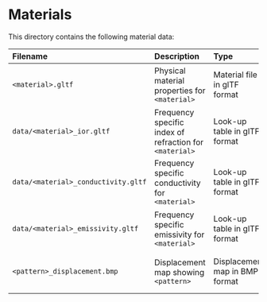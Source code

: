 Materials
=========

This directory contains the following material data:

| Filename                            | Description                                           | Type                           | Origin                                         | License                                               |
|:------------------------------------|:------------------------------------------------------|:-------------------------------|:-----------------------------------------------|:------------------------------------------------------|
| `<material>.gltf`                   | Physical material properties for `<material>`           | Material file in glTF format   | Created within this project                      | [CC-BY-SA 4.0](https://creativecommons.org/licenses/by-sa/4.0/) |
| `data/<material>_ior.gltf`          | Frequency specific index of refraction for `<material>` | Look-up table in glTF format   | Created within this project                      |[CC-BY-SA 4.0](https://creativecommons.org/licenses/by-sa/4.0/) |
| `data/<material>_conductivity.gltf` | Frequency specific conductivity for `<material>`        | Look-up table in glTF format   | Created within this project                      | [CC-BY-SA 4.0](https://creativecommons.org/licenses/by-sa/4.0/) |
| `data/<material>_emissivity.gltf`   | Frequency specific emissivity for `<material>`          | Look-up table in glTF format   | Created within this project                      | [CC-BY-SA 4.0](https://creativecommons.org/licenses/by-sa/4.0/) |
| `<pattern>_displacement.bmp`        | Displacement map showing `<pattern>`                    | Displacement map in BMP format | Exported using [Gimp 2.8](https://www.gimp.org/) | [CC-BY-SA 4.0](https://creativecommons.org/licenses/by-sa/4.0/) |
